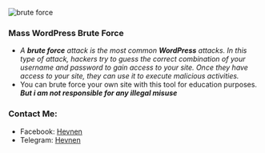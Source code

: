 ![brute force](https://www.kaspersky.com/content/en-global/images/repository/isc/44-BruteForce.jpg)

### Mass WordPress Brute Force
* _A ***brute force*** attack is the most common ***WordPress*** attacks. In this type of attack, hackers try to guess the correct combination of your username and password to gain access to your site. Once they have access to your site, they can use it to execute malicious activities._
* You can brute force your own site with this tool for education purposes. ***But i am not responsible for any illegal misuse***

### Contact Me:
- Facebook: [Hevnen](https://www.facebook.com/hevnen "Hevnen Facebook page")
- Telegram: [Hevnen](https://t.me/hevnen "Hevnen Telegram")
